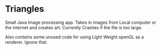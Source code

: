 # Triangles
Small Java Image processing app. Takes in images from Local computer or the internet and creates art.
Currently Crashes if the file is too large.

Also contains some unused code for using Light Weight openGL as a renderer.
Ignore that.
